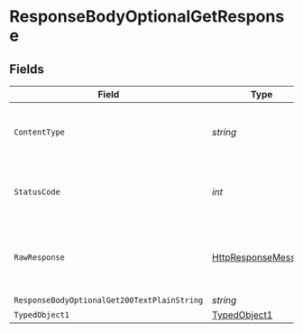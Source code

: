 # ResponseBodyOptionalGetResponse


## Fields

| Field                                                                                                                | Type                                                                                                                 | Required                                                                                                             | Description                                                                                                          |
| -------------------------------------------------------------------------------------------------------------------- | -------------------------------------------------------------------------------------------------------------------- | -------------------------------------------------------------------------------------------------------------------- | -------------------------------------------------------------------------------------------------------------------- |
| `ContentType`                                                                                                        | *string*                                                                                                             | :heavy_check_mark:                                                                                                   | HTTP response content type for this operation                                                                        |
| `StatusCode`                                                                                                         | *int*                                                                                                                | :heavy_check_mark:                                                                                                   | HTTP response status code for this operation                                                                         |
| `RawResponse`                                                                                                        | [HttpResponseMessage](https://learn.microsoft.com/en-us/dotnet/api/system.net.http.httpresponsemessage?view=net-5.0) | :heavy_minus_sign:                                                                                                   | Raw HTTP response; suitable for custom response parsing                                                              |
| `ResponseBodyOptionalGet200TextPlainString`                                                                          | *string*                                                                                                             | :heavy_minus_sign:                                                                                                   | OK                                                                                                                   |
| `TypedObject1`                                                                                                       | [TypedObject1](../../models/shared/TypedObject1.md)                                                                  | :heavy_minus_sign:                                                                                                   | OK                                                                                                                   |